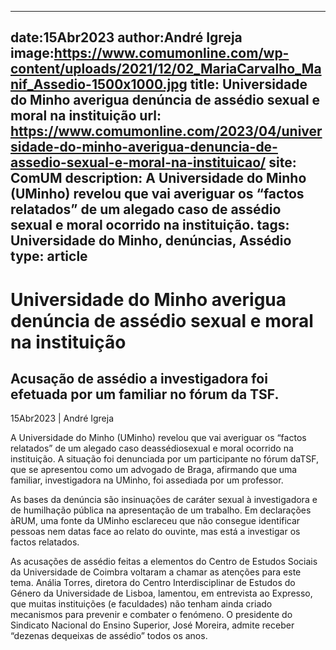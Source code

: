 
---
date:15Abr2023
author:André Igreja
image:https://www.comumonline.com/wp-content/uploads/2021/12/02_MariaCarvalho_Manif_Assedio-1500x1000.jpg
title: Universidade do Minho averigua denúncia de assédio sexual e moral na instituição
url: https://www.comumonline.com/2023/04/universidade-do-minho-averigua-denuncia-de-assedio-sexual-e-moral-na-instituicao/
site: ComUM
description: A Universidade do Minho (UMinho) revelou que vai averiguar os “factos relatados” de um alegado caso de assédio sexual e moral ocorrido na instituição.
tags: Universidade do Minho, denúncias, Assédio
type: article
---


# Universidade do Minho averigua denúncia de assédio sexual e moral na instituição

## Acusação de assédio a investigadora foi efetuada por um familiar no fórum da TSF.

15Abr2023 | André Igreja

A Universidade do Minho (UMinho) revelou que vai averiguar os “factos relatados” de um alegado caso deassédiosexual e moral ocorrido na instituição. A situação foi denunciada por um participante no fórum daTSF, que se apresentou como um advogado de Braga, afirmando que uma familiar, investigadora na UMinho, foi assediada por um professor.

As bases da denúncia são insinuações de caráter sexual à investigadora e de humilhação pública na apresentação de um trabalho. Em declarações àRUM, uma fonte da UMinho esclareceu que não consegue identificar pessoas nem datas face ao relato do ouvinte, mas está a investigar os factos relatados.

As acusações de assédio feitas a elementos do Centro de Estudos Sociais da Universidade de Coimbra voltaram a chamar as atenções para este tema. Anália Torres, diretora do Centro Interdisciplinar de Estudos do Género da Universidade de Lisboa, lamentou, em entrevista ao Expresso, que muitas instituições (e faculdades) não tenham ainda criado mecanismos para prevenir e combater o fenómeno. O presidente do Sindicato Nacional do Ensino Superior, José Moreira, admite receber “dezenas dequeixas de assédio” todos os anos.

